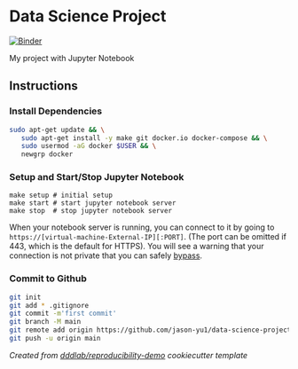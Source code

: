 # Data Science Project

[![Binder](https://mybinder.org/badge_logo.svg)](https://mybinder.org/v2/gh/jason-yu1/data-science-project/main)

My project with Jupyter Notebook

## Instructions

### Install Dependencies

```bash
sudo apt-get update && \
   sudo apt-get install -y make git docker.io docker-compose && \
   sudo usermod -aG docker $USER && \
   newgrp docker
```

### Setup and Start/Stop Jupyter Notebook

```
make setup # initial setup
make start # start jupyter notebook server
make stop  # stop jupyter notebook server
```

When your notebook server is running, you can connect to it by going to `https://[virtual-machine-External-IP][:PORT]`. (The port can be omitted if 443, which is the default for HTTPS). You will see a warning that your connection is not private that you can safely [bypass](https://medium.com/idomongodb/chrome-bypassing-ssl-certificate-check-18b35d2a19fd).

### Commit to Github

```bash
git init
git add * .gitignore
git commit -m'first commit'
git branch -M main
git remote add origin https://github.com/jason-yu1/data-science-project.git
git push -u origin main
```

_Created from [dddlab/reproducibility-demo](https://github.com/dddlab/reproducibility-demo) cookiecutter template_
